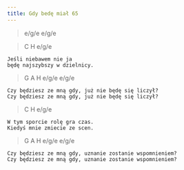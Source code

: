 ```yaml
---
title: Gdy bedę miał 65
---
```


> e/g/e e/g/e

> C H e/g/e

```
Jeśli niebawem nie ja
będę najszybszy w dzielnicy.
```

> G A H e/g/e e/g/e

```
Czy będziesz ze mną gdy, już nie będę się liczył?
Czy będziesz ze mną gdy, już nie będę się liczył?
```

> C H e/g/e

```
W tym sporcie rolę gra czas.
Kiedyś mnie zmiecie ze scen.
```

> G A H e/g/e e/g/e

```
Czy będziesz ze mną gdy, uznanie zostanie wspomnieniem?
Czy będziesz ze mną gdy, uznanie zostanie wspomnieniem?
```